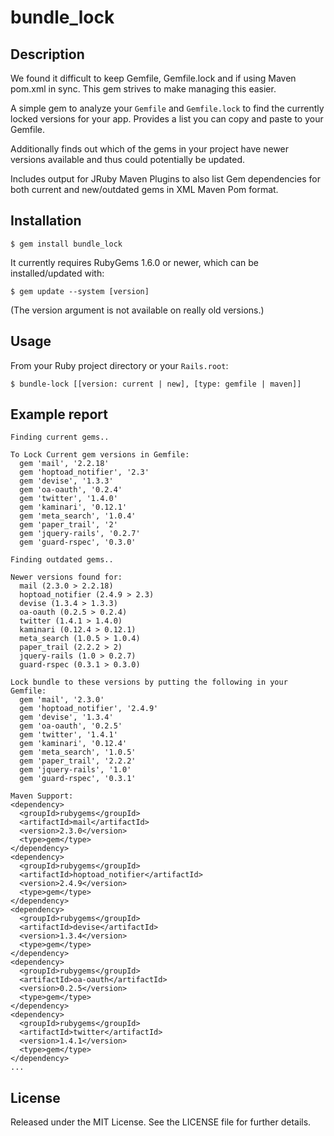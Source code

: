 # bundle\_lock

## Description

We found it difficult to keep Gemfile, Gemfile.lock and if using
Maven pom.xml in sync. This gem strives to make managing this easier.

A simple gem to analyze your `Gemfile` and `Gemfile.lock` to find
the currently locked versions for your app. Provides a list you can
copy and paste to your Gemfile.

Additionally finds out which of the gems in your project have newer 
versions available and thus could potentially be updated.

Includes output for JRuby Maven Plugins to also list Gem dependencies
for both current and new/outdated gems in XML Maven Pom format.

## Installation

    $ gem install bundle_lock

It currently requires RubyGems 1.6.0 or newer, which can be installed/updated with:

    $ gem update --system [version]

(The version argument is not available on really old versions.)

## Usage

From your Ruby project directory or your `Rails.root`:

    $ bundle-lock [[version: current | new], [type: gemfile | maven]]

## Example report

	Finding current gems..
	
	To Lock Current gem versions in Gemfile:
	  gem 'mail', '2.2.18'
      gem 'hoptoad_notifier', '2.3'
      gem 'devise', '1.3.3'
      gem 'oa-oauth', '0.2.4'
      gem 'twitter', '1.4.0'
      gem 'kaminari', '0.12.1'
      gem 'meta_search', '1.0.4'
      gem 'paper_trail', '2'
      gem 'jquery-rails', '0.2.7'
      gem 'guard-rspec', '0.3.0'

    Finding outdated gems..

    Newer versions found for:
      mail (2.3.0 > 2.2.18)
      hoptoad_notifier (2.4.9 > 2.3)
      devise (1.3.4 > 1.3.3)
      oa-oauth (0.2.5 > 0.2.4)
      twitter (1.4.1 > 1.4.0)
      kaminari (0.12.4 > 0.12.1)
      meta_search (1.0.5 > 1.0.4)
      paper_trail (2.2.2 > 2)
      jquery-rails (1.0 > 0.2.7)
      guard-rspec (0.3.1 > 0.3.0)

    Lock bundle to these versions by putting the following in your Gemfile:
      gem 'mail', '2.3.0'
      gem 'hoptoad_notifier', '2.4.9'
      gem 'devise', '1.3.4'
      gem 'oa-oauth', '0.2.5'
      gem 'twitter', '1.4.1'
      gem 'kaminari', '0.12.4'
      gem 'meta_search', '1.0.5'
      gem 'paper_trail', '2.2.2'
      gem 'jquery-rails', '1.0'
      gem 'guard-rspec', '0.3.1'

	Maven Support:
	<dependency>
	  <groupId>rubygems</groupId>
	  <artifactId>mail</artifactId>
	  <version>2.3.0</version>
	  <type>gem</type>
	</dependency>
	<dependency>
	  <groupId>rubygems</groupId>
	  <artifactId>hoptoad_notifier</artifactId>
	  <version>2.4.9</version>
	  <type>gem</type>
	</dependency>
	<dependency>
	  <groupId>rubygems</groupId>
	  <artifactId>devise</artifactId>
	  <version>1.3.4</version>
	  <type>gem</type>
	</dependency>
	<dependency>
	  <groupId>rubygems</groupId>
	  <artifactId>oa-oauth</artifactId>
	  <version>0.2.5</version>
	  <type>gem</type>
	</dependency>
	<dependency>
	  <groupId>rubygems</groupId>
	  <artifactId>twitter</artifactId>
	  <version>1.4.1</version>
	  <type>gem</type>
	</dependency>
	...
	
## License

Released under the MIT License.  See the LICENSE file for further details. 
